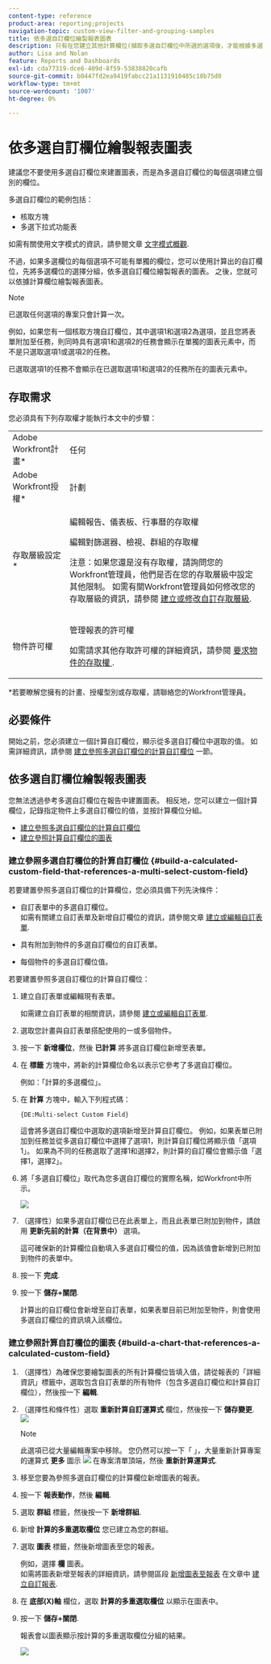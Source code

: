 ```yaml
---
content-type: reference
product-area: reporting;projects
navigation-topic: custom-view-filter-and-grouping-samples
title: 依多選自訂欄位繪製報表圖表
description: 只有在您建立其他計算欄位(擷取多選自訂欄位中所選的選項後，才能根據多選自訂欄位繪製報表的圖表。
author: Lisa and Nolan
feature: Reports and Dashboards
exl-id: cda77319-dce6-409d-8f59-53838820cafb
source-git-commit: b0447fd2ea9419fabcc21a1131910485c18b75d0
workflow-type: tm+mt
source-wordcount: '1007'
ht-degree: 0%

---
```


# 依多選自訂欄位繪製報表圖表

<!--<span class="preview">The highlighted information on this page refers to functionality not yet generally available. It is available for all customers in the Preview environment and for a select group of customers in the Production environment.</span>-->

建議您不要使用多選自訂欄位來建置圖表，而是為多選自訂欄位的每個選項建立個別的欄位。

多選自訂欄位的範例包括：

* 核取方塊
* 多選下拉式功能表

如需有關使用文字模式的資訊，請參閱文章 [文字模式概觀](../../../reports-and-dashboards/reports/text-mode/understand-text-mode.md).

不過，如果多選欄位的每個選項不可能有單獨的欄位，您可以使用計算出的自訂欄位，先將多選欄位的選擇分組，依多選自訂欄位繪製報表的圖表。 之後，您就可以依據計算欄位繪製報表圖表。

>[!NOTE]
>
>已選取任何選項的專案只會計算一次。
>
>例如，如果您有一個核取方塊自訂欄位，其中選項1和選項2為選項，並且您將表單附加至任務，則同時具有選項1和選項2的任務會顯示在單獨的圖表元素中，而不是只選取選項1或選項2的任務。
>
>已選取選項1的任務不會顯示在已選取選項1和選項2的任務所在的圖表元素中。

## 存取需求

您必須具有下列存取權才能執行本文中的步驟：

<table style="table-layout:auto"> 
 <col> 
 <col> 
 <tbody> 
  <tr> 
   <td role="rowheader">Adobe Workfront計畫*</td> 
   <td> <p>任何</p> </td> 
  </tr> 
  <tr> 
   <td role="rowheader">Adobe Workfront授權*</td> 
   <td> <p>計劃 </p> </td> 
  </tr> 
  <tr> 
   <td role="rowheader">存取層級設定*</td> 
   <td> <p>編輯報告、儀表板、行事曆的存取權</p> <p>編輯對篩選器、檢視、群組的存取權</p> <p>注意：如果您還是沒有存取權，請詢問您的Workfront管理員，他們是否在您的存取層級中設定其他限制。 如需有關Workfront管理員如何修改您的存取層級的資訊，請參閱 <a href="../../../administration-and-setup/add-users/configure-and-grant-access/create-modify-access-levels.md" class="MCXref xref">建立或修改自訂存取層級</a>.</p> </td> 
  </tr> 
  <tr> 
   <td role="rowheader">物件許可權</td> 
   <td> <p>管理報表的許可權</p> <p>如需請求其他存取許可權的詳細資訊，請參閱 <a href="../../../workfront-basics/grant-and-request-access-to-objects/request-access.md" class="MCXref xref">要求物件的存取權 </a>.</p> </td> 
  </tr> 
 </tbody> 
</table>

&#42;若要瞭解您擁有的計畫、授權型別或存取權，請聯絡您的Workfront管理員。

## 必要條件

開始之前，您必須建立一個計算自訂欄位，顯示從多選自訂欄位中選取的值。 如需詳細資訊，請參閱 [建立參照多選自訂欄位的計算自訂欄位](#build-a-calculated-custom-field-that-references-a-multi-select-custom-field) 一節。

## 依多選自訂欄位繪製報表圖表

<!--
<p data-mc-conditions="QuicksilverOrClassic.Draft mode">(NOTE: this moved to its own article, linked in the Note above!)</p>
-->

您無法透過參考多選自訂欄位在報告中建置圖表。 相反地，您可以建立一個計算欄位，記錄指定物件上多選自訂欄位的值，並按計算欄位分組。 

* [建立參照多選自訂欄位的計算自訂欄位](#build-a-calculated-custom-field-that-references-a-multi-select-custom-field)
* [建立參照計算自訂欄位的圖表](#build-a-chart-that-references-a-calculated-custom-field)

### 建立參照多選自訂欄位的計算自訂欄位 {#build-a-calculated-custom-field-that-references-a-multi-select-custom-field}

若要建置參照多選自訂欄位的計算欄位，您必須具備下列先決條件：

* 自訂表單中的多選自訂欄位。\
  如需有關建立自訂表單及新增自訂欄位的資訊，請參閱文章 [建立或編輯自訂表單](../../../administration-and-setup/customize-workfront/create-manage-custom-forms/create-or-edit-a-custom-form.md).

* 具有附加到物件的多選自訂欄位的自訂表單。
* 每個物件的多選自訂欄位值。

若要建置參照多選自訂欄位的計算自訂欄位：

1. 建立自訂表單或編輯現有表單。

   如需建立自訂表單的相關資訊，請參閱 [建立或編輯自訂表單](../../../administration-and-setup/customize-workfront/create-manage-custom-forms/create-or-edit-a-custom-form.md).

1. 選取您計畫與自訂表單搭配使用的一或多個物件。
1. 按一下 **新增欄位**，然後 **已計算** 將多選自訂欄位新增至表單。

1. 在 **標籤** 方塊中，將新的計算欄位命名以表示它參考了多選自訂欄位。

   例如：「計算的多選欄位」。

1. 在 **計算** 方塊中，輸入下列程式碼：

   `{DE:Multi-select Custom Field}`

   這會將多選自訂欄位中選取的選項新增至計算自訂欄位。 例如，如果表單已附加到任務並從多選自訂欄位中選擇了選項1，則計算自訂欄位將顯示值「選項1」。 如果為不同的任務選取了選擇1和選擇2，則計算的自訂欄位會顯示值「選擇1，選擇2」。

1. 將「多選自訂欄位」取代為您多選自訂欄位的實際名稱，如Workfront中所示。

   ![](assets/calculated-multi-select-custom-field-nwe-350x223.png)

1. （選擇性）如果多選自訂欄位已在此表單上，而且此表單已附加到物件，請啟用 **更新先前的計算（在背景中）** 選項。

   這可確保新的計算欄位自動填入多選自訂欄位的值，因為該值會新增到已附加到物件的表單中。

1. 按一下 **完成**.
1. 按一下 **儲存+關閉**.

   計算出的自訂欄位會新增至自訂表單，如果表單目前已附加至物件，則會使用多選自訂欄位的資訊填入該欄位。

### 建立參照計算自訂欄位的圖表 {#build-a-chart-that-references-a-calculated-custom-field}

1. （選擇性）為確保您要繪製圖表的所有計算欄位皆填入值，請從報表的「詳細資訊」標籤中，選取包含自訂表單的所有物件（包含多選自訂欄位和計算自訂欄位），然後按一下 **編輯**.
1. （選擇性和條件性）選取 **重新計算自訂運算式** 欄位，然後按一下 **儲存變更**.\
   ![](assets/recalculate-custom-expressions-350x259.png)

   >[!NOTE]
   >
   >此選項已從大量編輯專案中移除。  您仍然可以按一下「 」，大量重新計算專案的運算式 **更多** 圖示 ![](assets/more-icon-45x33.png) 在專案清單頂端，然後 **重新計算運算式**.


1. 移至您要為參照多選自訂欄位的計算欄位新增圖表的報表。
1. 按一下 **報表動作**，然後 **編輯**.

1. 選取 <strong>群組</strong> 標籤，然後按一下 <strong>新增群組</strong>.
1. 新增 <strong>計算的多重選取欄位</strong> 您已建立為您的群組。
1. 選取 <strong>圖表</strong> 標籤，然後新增圖表至您的報表。

   例如，選擇 **欄** 圖表。
   <br>如需將圖表新增至報表的詳細資訊，請參閱區段 <a href="../../../reports-and-dashboards/reports/creating-and-managing-reports/create-custom-report.md#add-a-chart" class="MCXref xref">新增圖表至報表</a> 在文章中 <a href="../../../reports-and-dashboards/reports/creating-and-managing-reports/create-custom-report.md" class="MCXref xref">建立自訂報表</a>.
1. 在 **底部(X)軸** 欄位，選取 <strong>計算的多重選取欄位</strong> 以顯示在圖表中。
1. 按一下 <strong>儲存+關閉</strong>.

   報表會以圖表顯示按計算的多重選取欄位分組的結果。

   ![](assets/chart-multi-select-field-column-chart-example.png)